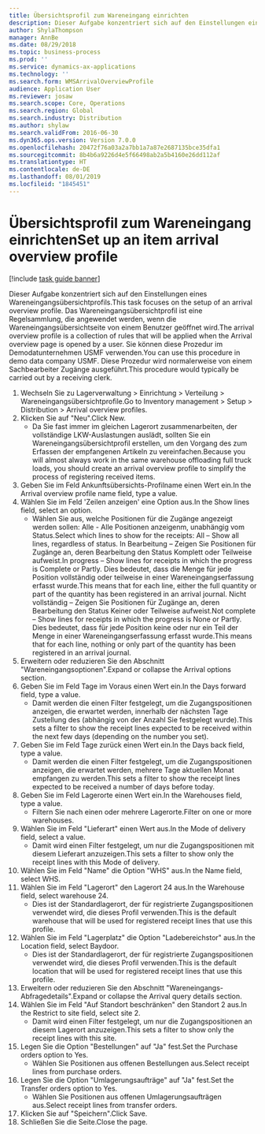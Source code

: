 ```yaml
---
title: Übersichtsprofil zum Wareneingang einrichten
description: Dieser Aufgabe konzentriert sich auf den Einstellungen eines Wareneingangsübersichtprofils.
author: ShylaThompson
manager: AnnBe
ms.date: 08/29/2018
ms.topic: business-process
ms.prod: ''
ms.service: dynamics-ax-applications
ms.technology: ''
ms.search.form: WMSArrivalOverviewProfile
audience: Application User
ms.reviewer: josaw
ms.search.scope: Core, Operations
ms.search.region: Global
ms.search.industry: Distribution
ms.author: shylaw
ms.search.validFrom: 2016-06-30
ms.dyn365.ops.version: Version 7.0.0
ms.openlocfilehash: 20472f76a03a2a7bb1a7a87e2687135bce35dfa1
ms.sourcegitcommit: 8b4b6a9226d4e5f66498ab2a5b4160e26dd112af
ms.translationtype: HT
ms.contentlocale: de-DE
ms.lasthandoff: 08/01/2019
ms.locfileid: "1845451"
---
```

# <a name="set-up-an-item-arrival-overview-profile"></a><span data-ttu-id="d3658-103">Übersichtsprofil zum Wareneingang einrichten</span><span class="sxs-lookup"><span data-stu-id="d3658-103">Set up an item arrival overview profile</span></span>

[!include [task guide banner](../../includes/task-guide-banner.md)]

<span data-ttu-id="d3658-104">Dieser Aufgabe konzentriert sich auf den Einstellungen eines Wareneingangsübersichtprofils.</span><span class="sxs-lookup"><span data-stu-id="d3658-104">This task focuses on the setup of an arrival overview profile.</span></span> <span data-ttu-id="d3658-105">Das Wareneingangsübersichtprofil ist eine Regelsammlung, die angewendet werden, wenn die Wareneingangsübersichtseite von einem Benutzer geöffnet wird.</span><span class="sxs-lookup"><span data-stu-id="d3658-105">The arrival overview profile is a collection of rules that will be applied when the Arrival overview page is opened by a user.</span></span> <span data-ttu-id="d3658-106">Sie können diese Prozedur im Demodatunternehmen USMF verwenden.</span><span class="sxs-lookup"><span data-stu-id="d3658-106">You can use this procedure in demo data company USMF.</span></span> <span data-ttu-id="d3658-107">Diese Prozedur wird normalerweise von einem Sachbearbeiter Zugänge ausgeführt.</span><span class="sxs-lookup"><span data-stu-id="d3658-107">This procedure would typically be carried out by a receiving clerk.</span></span>





1. <span data-ttu-id="d3658-108">Wechseln Sie zu Lagerverwaltung > Einrichtung > Verteilung > Wareneingangsübersichtprofile.</span><span class="sxs-lookup"><span data-stu-id="d3658-108">Go to Inventory management > Setup > Distribution > Arrival overview profiles.</span></span>
2. <span data-ttu-id="d3658-109">Klicken Sie auf "Neu".</span><span class="sxs-lookup"><span data-stu-id="d3658-109">Click New.</span></span>
    * <span data-ttu-id="d3658-110">Da Sie fast immer im gleichen Lagerort zusammenarbeiten, der vollständige LKW-Auslastungen auslädt, sollten Sie ein Wareneingangsübersichtprofil erstellen, um den Vorgang des zum Erfassen der empfangenen Artikeln zu vereinfachen.</span><span class="sxs-lookup"><span data-stu-id="d3658-110">Because you will almost always work in the same warehouse offloading full truck loads, you should create an arrival overview profile to simplify the process of registering received items.</span></span>  
3. <span data-ttu-id="d3658-111">Geben Sie im Feld Ankunftsübersichts-Profilname einen Wert ein.</span><span class="sxs-lookup"><span data-stu-id="d3658-111">In the Arrival overview profile name field, type a value.</span></span>
4. <span data-ttu-id="d3658-112">Wählen Sie im Feld 'Zeilen anzeigen' eine Option aus.</span><span class="sxs-lookup"><span data-stu-id="d3658-112">In the Show lines field, select an option.</span></span>
    * <span data-ttu-id="d3658-113">Wählen Sie aus, welche Positionen für die Zugänge angezeigt werden sollen: Alle - Alle Positionen anzeigenm, unabhängig vom Status.</span><span class="sxs-lookup"><span data-stu-id="d3658-113">Select which lines to show for the receipts:   All – Show all lines, regardless of status.</span></span>   <span data-ttu-id="d3658-114">In Bearbeitung – Zeigen Sie Positionen für Zugänge an, deren Bearbeitung den Status Komplett oder Teilweise aufweist.</span><span class="sxs-lookup"><span data-stu-id="d3658-114">In progress – Show lines for receipts in which the progress is Complete or Partly.</span></span> <span data-ttu-id="d3658-115">Dies bedeutet, dass die Menge für jede Position vollständig oder teilweise in einer Wareneingangserfassung erfasst wurde.</span><span class="sxs-lookup"><span data-stu-id="d3658-115">This means that for each line, either the full quantity or part of the quantity has been registered in an arrival journal.</span></span>   <span data-ttu-id="d3658-116">Nicht vollständig – Zeigen Sie Positionen für Zugänge an, deren Bearbeitung den Status Keiner oder Teilweise aufweist.</span><span class="sxs-lookup"><span data-stu-id="d3658-116">Not complete – Show lines for receipts in which the progress is None or Partly.</span></span> <span data-ttu-id="d3658-117">Dies bedeutet, dass für jede Position keine oder nur ein Teil der Menge in einer Wareneingangserfassung erfasst wurde.</span><span class="sxs-lookup"><span data-stu-id="d3658-117">This means that for each line, nothing or only part of the quantity has been registered in an arrival journal.</span></span>  
5. <span data-ttu-id="d3658-118">Erweitern oder reduzieren Sie den Abschnitt "Wareneingangsoptionen".</span><span class="sxs-lookup"><span data-stu-id="d3658-118">Expand or collapse the Arrival options section.</span></span>
6. <span data-ttu-id="d3658-119">Geben Sie im Feld Tage im Voraus einen Wert ein.</span><span class="sxs-lookup"><span data-stu-id="d3658-119">In the Days forward field, type a value.</span></span>
    * <span data-ttu-id="d3658-120">Damit werden die einen Filter festgelegt, um die Zugangspositionen anzeigen, die erwartet werden, innerhalb der nächsten Tage Zustellung des (abhängig von der Anzahl Sie festgelegt wurde).</span><span class="sxs-lookup"><span data-stu-id="d3658-120">This sets a filter to show the receipt lines expected to be received within the next few days (depending on the number you set).</span></span>  
7. <span data-ttu-id="d3658-121">Geben Sie im Feld Tage zurück einen Wert ein.</span><span class="sxs-lookup"><span data-stu-id="d3658-121">In the Days back field, type a value.</span></span>
    * <span data-ttu-id="d3658-122">Damit werden die einen Filter festgelegt, um die Zugangspositionen anzeigen, die erwartet werden, mehrere Tage aktuellen Monat empfangen zu werden.</span><span class="sxs-lookup"><span data-stu-id="d3658-122">This sets a filter to show the receipt lines expected to be received a number of days before today.</span></span>  
8. <span data-ttu-id="d3658-123">Geben Sie im Feld Lagerorte einen Wert ein.</span><span class="sxs-lookup"><span data-stu-id="d3658-123">In the Warehouses field, type a value.</span></span>
    * <span data-ttu-id="d3658-124">Filtern Sie nach einen oder mehrere Lagerorte.</span><span class="sxs-lookup"><span data-stu-id="d3658-124">Filter on one or more warehouses.</span></span>  
9. <span data-ttu-id="d3658-125">Wählen Sie im Feld "Lieferart" einen Wert aus.</span><span class="sxs-lookup"><span data-stu-id="d3658-125">In the Mode of delivery field, select a value.</span></span>
    * <span data-ttu-id="d3658-126">Damit wird einen Filter festgelegt, um nur die Zugangspositionen mit diesem Lieferart anzuzeigen.</span><span class="sxs-lookup"><span data-stu-id="d3658-126">This sets a filter to show only the receipt lines with this Mode of delivery.</span></span>  
10. <span data-ttu-id="d3658-127">Wählen Sie im Feld "Name" die Option "WHS" aus.</span><span class="sxs-lookup"><span data-stu-id="d3658-127">In the Name field, select WHS.</span></span>
11. <span data-ttu-id="d3658-128">Wählen Sie im Feld "Lagerort" den Lagerort 24 aus.</span><span class="sxs-lookup"><span data-stu-id="d3658-128">In the Warehouse field, select warehouse 24.</span></span>
    * <span data-ttu-id="d3658-129">Dies ist der Standardlagerort, der für registrierte Zugangspositionen verwendet wird, die dieses Profil verwenden.</span><span class="sxs-lookup"><span data-stu-id="d3658-129">This is the default warehouse that will be used for registered receipt lines that use this profile.</span></span>  
12. <span data-ttu-id="d3658-130">Wählen Sie im Feld "Lagerplatz" die Option "Ladebereichstor" aus.</span><span class="sxs-lookup"><span data-stu-id="d3658-130">In the Location field, select Baydoor.</span></span>
    * <span data-ttu-id="d3658-131">Dies ist der Standardlagerort, der für registrierte Zugangspositionen verwendet wird, die dieses Profil verwenden.</span><span class="sxs-lookup"><span data-stu-id="d3658-131">This is the default location that will be used for registered receipt lines that use this profile.</span></span>  
13. <span data-ttu-id="d3658-132">Erweitern oder reduzieren Sie den Abschnitt "Wareneingangs-Abfragedetails".</span><span class="sxs-lookup"><span data-stu-id="d3658-132">Expand or collapse the Arrival query details section.</span></span>
14. <span data-ttu-id="d3658-133">Wählen Sie im Feld "Auf Standort beschränken" den Standort 2 aus.</span><span class="sxs-lookup"><span data-stu-id="d3658-133">In the Restrict to site field, select site 2.</span></span>
    * <span data-ttu-id="d3658-134">Damit wird einen Filter festgelegt, um nur die Zugangspositionen an diesem Lagerort anzuzeigen.</span><span class="sxs-lookup"><span data-stu-id="d3658-134">This sets a filter to show only the receipt lines with this site.</span></span>  
15. <span data-ttu-id="d3658-135">Legen Sie die Option "Bestellungen" auf "Ja" fest.</span><span class="sxs-lookup"><span data-stu-id="d3658-135">Set the Purchase orders option to Yes.</span></span>
    * <span data-ttu-id="d3658-136">Wählen Sie Positionen aus offenen Bestellungen aus.</span><span class="sxs-lookup"><span data-stu-id="d3658-136">Select receipt lines from purchase orders.</span></span>  
16. <span data-ttu-id="d3658-137">Legen Sie die Option "Umlagerungsaufträge" auf "Ja" fest.</span><span class="sxs-lookup"><span data-stu-id="d3658-137">Set the Transfer orders option to Yes.</span></span>
    * <span data-ttu-id="d3658-138">Wählen Sie Positionen aus offenen Umlagerungsaufträgen aus.</span><span class="sxs-lookup"><span data-stu-id="d3658-138">Select receipt lines from transfer orders.</span></span>  
17. <span data-ttu-id="d3658-139">Klicken Sie auf "Speichern".</span><span class="sxs-lookup"><span data-stu-id="d3658-139">Click Save.</span></span>
18. <span data-ttu-id="d3658-140">Schließen Sie die Seite.</span><span class="sxs-lookup"><span data-stu-id="d3658-140">Close the page.</span></span>

